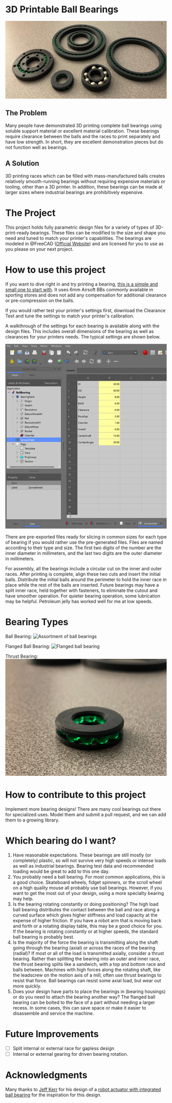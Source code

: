 # 3D Printable Ball Bearings
![The bearings available in this repository](Images/AllBearings.JPG)
## The Problem
Many people have demonstrated 3D printing complete ball bearings using soluble support material or excellent material calibration. These bearings require clearance between the balls and the races to print separately and have low strength. In short, they are excellent demonstration pieces but do not function well as bearings.

## A Solution
3D printing races which can be filled with mass-manufactured balls creates relatively smooth-running bearings without requiring expensive materials or tooling, other than a 3D printer. In addition, these bearings can be made at larger sizes where industrial bearings are prohibitively expensive.

# The Project
This project holds fully parametric design files for a variety of types of 3D-print-ready bearings. These files can be modified to the size and shape you need and tuned to match your printer's capabilities. The bearings are modeled in @FreeCAD ([Official Website](https://www.freecadweb.org/)) and are licensed for you to use as you please on your next project.

# How to use this project
If you want to dive right in and try printing a bearing, [this is a simple and small one to start with](https://github.com/Wright4TheJob/Build-A-Bearing/blob/master/Ball%20Bearing/Plain/BallBearing2040.amf). It uses 6mm Airsoft BBs commonly available in sporting stores and does not add any compensation for additional clearance or pre-compression on the balls.

If you would rather test your printer's settings first, download the Clearance Test and tune the settings to match your printer's calibration.

A walkthrough of the settings for each bearing is available along with the design files. This includes overall dimensions of the bearing as well as clearances for your printers needs. The typical settings are shown below.

![Spreadsheet for adjusting bearing settings](Images/FileStructure.png)

There are pre-exported files ready for slicing in common sizes for each type of bearing if you would rather use the pre-generated files. Files are named according to their type and size. The first two digits of the number are the inner diameter in millimeters, and the last two digits are the outer diameter in millimeters.

For assembly, all the bearings include a circular cut on the inner and outer races. After printing is complete, align these two cuts and insert the initial balls. Distribute the initial balls around the perimeter to hold the inner race in place while the rest of the balls are inserted. Future bearings may have a split inner race, held together with fasteners, to eliminate the cutout and have smoother operation. For quieter bearing operation, some lubrication may be helpful. Petroleum jelly has worked well for me at low speeds.

# Bearing Types
Ball Bearing:
![Assortment of ball bearings](Images/BallBearingAssortment.JPG)

Flanged Ball Bearing:
![Flanged ball bearing](Images/FlangeBearing.JPG)

Thrust Bearing:
![Thrust bearing](Images/ThrustBearing.JPG)

# How to contribute to this project
Implement more bearing designs! There are many cool bearings out there for specialized uses. Model them and submit a pull request, and we can add them to a growing library.

# Which bearing do I want?
1. Have reasonable expectations. These bearings are still mostly (or completely) plastic, so will not survive very high speeds or intense loads as well as industrial bearings. Bearing test data and recommended loading would be great to add to this one day.
2. You probably need a ball bearing. For most common applications, this is a good choice. Skateboard wheels, fidget spinners, or the scroll wheel on a high quality mouse all probably use ball bearings. However, if you want to get the most out of your design, using a more specialty bearing may help.
3. Is the bearing rotating constantly or doing positioning? The high load ball bearing distributes the contact between the ball and race along a curved surface which gives higher stiffness and load capacity at the expense of higher friction. If you have a robot arm that is moving back and forth or a rotating display table, this may be a good choice for you. If the bearing is rotating constantly or at higher speeds, the standard ball bearing is probably best.
4. Is the majority of the force the bearing is transmitting along the shaft going through the bearing (axial) or across the races of the bearing (radial)? If most or all of the load is transmitted axially, consider a thrust bearing. Rather than splitting the bearing into an outer and inner race, the thrust bearing splits like a sandwich, with a top and bottom race and balls between. Machines with high forces along the rotating shaft, like the leadscrew on the motion axis of a mill, often use thrust bearings to resist that force. Ball bearings can resist some axial load, but wear out more quickly.
5. Does your design have parts to place the bearings in (bearing housings) or do you need to attach the bearing another way? The flanged ball bearing can be bolted to the face of a part without needing a larger recess. In some cases, this can save space or make it easier to disassemble and service the machine.

# Future Improvements
- [ ] Split internal or external race for gapless design
- [ ] Internal or external gearing for driven bearing rotation.

# Acknowledgments
Many thanks to [Jeff Kerr](https://www.thingiverse.com/lobocnc/designs) for his design of a [robot actuator with integrated ball bearing](https://www.thingiverse.com/thing:3293562) for the inspiration for this design.
